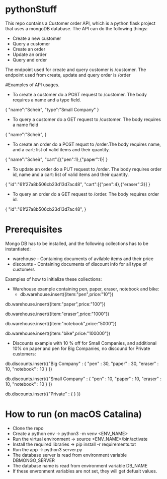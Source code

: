 # pythonStuff

This repo contains a Customer order API, which is a python flask project that uses a mongoDB database.
The API can do the following things:

* Create a new customer
* Query a customer
* Create an order
* Update an order
* Query and order

The endpoint used for create and query customer is /customer.
The endpoint used from create, update and query order is /order

#Examples of API usages.

* To create a customer do a POST request to <SERVER>/customer. The body requires a name and a type field.

{
	"name":"Scheir",
	"type":"Small Company"
}
  
* To query a customer do a GET request to <SERVER>/customer. The body requires a name field
  
{
	"name":"Scheir",
}
  
* To create an order do a POST requst to <SERVER>/order.The body requires name, and a cart: list of valid items and their quantity.
  
{
	"name":"Scheir",
	"cart":[{"pen":1},{"paper":1}]
}

* To update an order do a PUT request to <SERVER>/order. The body requires order id, name and a cart: list of valid items and their quantity.

{
	"id":"61f27a8b506cb23d13d7ac48",
	"cart":[{"pen":4},{"eraser":3}]
}

* To query an order do a GET request to <SERVER>/order. The body requires order id.
  
{
	"id":"61f27a8b506cb23d13d7ac48",
}


# Prerequisites 

Mongo DB has to be installed, and the following collections has to be instantiated:
* warehouse - Containing documents of avilable items and their price
* discounts - Containing documents of discount info for all type of customers

Examples of how to initialize these collections:

* Warehouse example containing pen, paper, eraser, notebook and bike:
	* db.warehouse.insert({item:"pen",price:"10"})

db.warehouse.insert({item:"paper",price:"100"})

db.warehouse.insert({item:"eraser",price:"1000"})

db.warehouse.insert({item:"notebook",price:"5000"})

db.warehouse.insert({item:"bike",price:"100000"})

	
* Discounts example with 10 % off for Small Companies, and additional 10% on paper and pen for Big Companies, no discound for Private customers:
	
db.discounts.insert({"Big Company" : { "pen" : 30, "paper" : 30, "eraser" : 10, "notebook" : 10 } })
	
db.discounts.insert({"Small Company" : { "pen" : 10, "paper" : 10, "eraser" : 10, "notebook" : 10 } })
	
db.discounts.insert({"Private" : { } })

# How to run (on macOS Catalina)

* Clone the repo
* Create a python env -> python3 -m venv <ENV_NAME>
* Run the virtual environment -> source <ENV_NAME>/bin/activate
* Install the required libraries -> pip install -r requirements.txt
* Run the app -> python3 server.py
* The database server is read from environment variable DBMONGO_SERVER
* The database name is read from environment variable DB_NAME
* If these envronment variables are not set, they will get defualt values.
